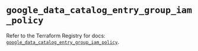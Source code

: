 # `google_data_catalog_entry_group_iam_policy`

Refer to the Terraform Registry for docs: [`google_data_catalog_entry_group_iam_policy`](https://registry.terraform.io/providers/hashicorp/google/6.45.0/docs/resources/data_catalog_entry_group_iam_policy).
